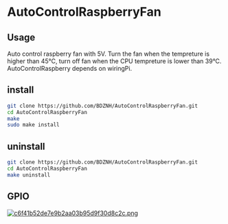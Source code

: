 # AutoControlRaspberryFan
## Usage
Auto control raspberry fan with 5V. Turn the fan when the tempreture is higher than 45°C, turn off fan when the CPU tempreture is lower than 39°C.
AutoControlRaspberry depends on wiringPi.
## install

```bash
git clone https://github.com/BDZNH/AutoControlRaspberryFan.git
cd AutoControlRaspberryFan
make
sudo make install
```
## uninstall
```bash
git clone https://github.com/BDZNH/AutoControlRaspberryFan.git
cd AutoControlRaspberryFan
make uninstall
```
## GPIO
[![c6f41b52de7e9b2aa03b95d9f30d8c2c.png](https://us1.myximage.com/2018/04/20/c6f41b52de7e9b2aa03b95d9f30d8c2c.png)](http://shumeipai.nxez.com/raspberry-pi-pins-version-40)
